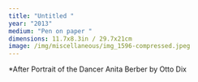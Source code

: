 ```yaml
---
title: "Untitled "
year: "2013"
medium: "Pen on paper "
dimensions: 11.7x8.3in / 29.7x21cm
image: /img/miscellaneous/img_1596-compressed.jpeg
---
```

*After Portrait of the Dancer Anita Berber by Otto Dix
